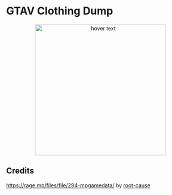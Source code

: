 # GTAV Clothing Dump
<p align="center">
  <img src="https://upload.wikimedia.org/wikipedia/de/thumb/7/74/GTA5-logo-o.svg/680px-GTA5-logo-o.svg.png?20131028152608" width="350" title="hover text">
</p>

## Credits
https://rage.mp/files/file/294-mpgamedata/ by <a href="https://github.com/root-cause">root-cause</a>
